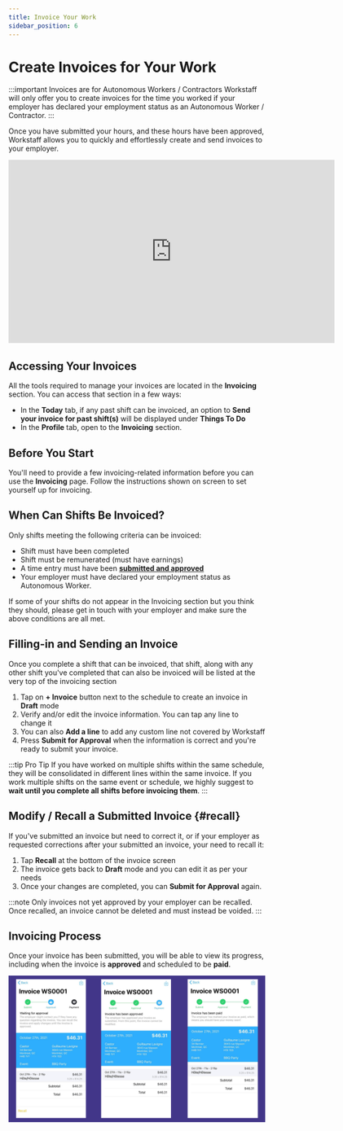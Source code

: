 ```yaml
---
title: Invoice Your Work
sidebar_position: 6
---
```


# Create Invoices for Your Work

:::important Invoices are for Autonomous Workers / Contractors
Workstaff will only offer you to create invoices for the time you worked if your employer has declared your employment 
status as an Autonomous Worker / Contractor.
:::

Once you have submitted your hours, and these hours have been approved, Workstaff allows you to quickly and effortlessly 
create and send invoices to your employer.

<iframe width="640" height="360" src="https://www.loom.com/embed/c81126a8c23a46658e8a8fe5767941dc" frameborder="0" webkitallowfullscreen mozallowfullscreen allowfullscreen></iframe>

## Accessing Your Invoices

All the tools required to manage your invoices are located in the **Invoicing** section. You can access that section in a few ways:

- In the **Today** tab, if any past shift can be invoiced, an option to **Send your invoice for past shift(s)** will be displayed under **Things To Do** 
- In the **Profile** tab, open to the **Invoicing** section.

## Before You Start

You'll need to provide a few invoicing-related information before you can use the **Invoicing** page. Follow the instructions shown on screen to set yourself up for invoicing.

## When Can Shifts Be Invoiced?

Only shifts meeting the following criteria can be invoiced:

- Shift must have been completed
- Shift must be remunerated (must have earnings)
- A time entry must have been [**submitted and approved**](./manage-your-time/report-your-time.md)
- Your employer must have declared your employment status as Autonomous Worker.

If some of your shifts do not appear in the Invoicing section but you think they should, please get in touch with your employer and make sure the above conditions are all met.

## Filling-in and Sending an Invoice

Once you complete a shift that can be invoiced, that shift, along with any other shift you've completed that can also be invoiced will be listed at the very top of the invoicing section

1. Tap on **+ Invoice** button next to the schedule to create an invoice in **Draft** mode
2. Verify and/or edit the invoice information. You can tap any line to change it
3. You can also **Add a line** to add any custom line not covered by Workstaff
4. Press **Submit for Approval** when the information is correct and you're ready to submit your invoice.

:::tip Pro Tip
If you have worked on multiple shifts within the same schedule, they will be consolidated in different lines within the same invoice. If you work multiple shifts on the same event or schedule, we highly suggest to **wait until you complete all shifts before invoicing them**.
:::

## Modify / Recall a Submitted Invoice {#recall}

If you've submitted an invoice but need to correct it, or if your employer as requested corrections after your submitted an invoice, your need to recall it:

1. Tap **Recall** at the bottom of the invoice screen
2. The invoice gets back to **Draft** mode and you can edit it as per your needs
3. Once your changes are completed, you can **Submit for Approval** again.

:::note
Only invoices not yet approved by your employer can be recalled. Once recalled, an invoice cannot be deleted and must instead be voided.
:::

## Invoicing Process 
Once your invoice has been submitted, you will be able to view its progress, including when the invoice is **approved** and scheduled to be **paid**.

![invoicing_process.png](Images/invoicing_process.png)

